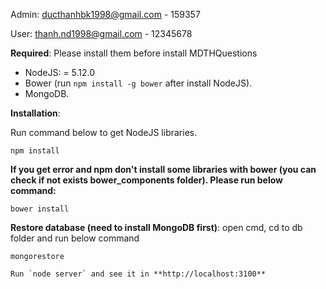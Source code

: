 Admin: ducthanhbk1998@gmail.com - 159357

User: thanh.nd1998@gmail.com - 12345678

**Required**: Please install them before install MDTHQuestions

- NodeJS: = 5.12.0
- Bower (run `npm install -g bower` after install NodeJS).
- MongoDB.

**Installation**:

Run command below to get NodeJS libraries.

```
npm install
```

**If you get error and npm don't install some libraries with bower (you can check if not exists bower_components folder). Please run below command:**

```
bower install
```

**Restore database (need to install MongoDB first)**: open cmd, cd to db folder and run below command

```
mongorestore

Run `node server` and see it in **http://localhost:3100**
```

